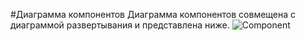 #Диаграмма компонентов
Диаграмма компонентов совмещена с диаграммой развертывания и представлена ниже.
![Component](https://raw.githubusercontent.com/RSlabodchikov/CandyShop/master/Images/Component/Component.png) 